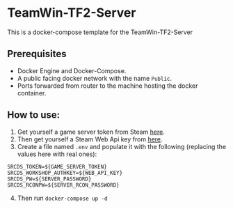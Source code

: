 # TeamWin-TF2-Server
This is a docker-compose template for the TeamWin-TF2-Server

## Prerequisites

* Docker Engine and Docker-Compose.
* A public facing docker network with the name `Public`.
* Ports forwarded from router to the machine hosting the docker container. 

## How to use:

1. Get yourself a game server token from Steam [here](https://steamcommunity.com/dev/managegameservers).
2. Then get yourself a Steam Web Api key from [here](https://steamcommunity.com/dev/apikey).
3. Create a file named `.env` and populate it with the following (replacing the values here with real ones):
```
SRCDS_TOKEN=${GAME_SERVER_TOKEN}
SRCDS_WORKSHOP_AUTHKEY=${WEB_API_KEY}
SRCDS_PW=${SERVER_PASSWORD}
SRCDS_RCONPW=${SERVER_RCON_PASSWORD}
```
4. Then run `docker-compose up -d`
